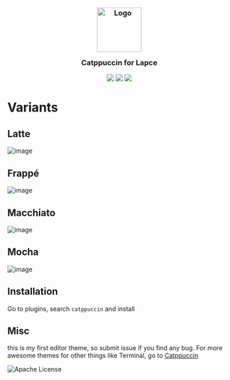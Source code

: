 <h3 align="center">
	<img src="https://raw.githubusercontent.com/catppuccin/catppuccin/dev/assets/logos/exports/1544x1544_circle.png" width="100" alt="Logo"/><br/>
	<img src="https://raw.githubusercontent.com/catppuccin/catppuccin/dev/assets/misc/transparent.png" height="30" width="0px"/>
	Catppuccin for Lapce
	<img src="https://raw.githubusercontent.com/catppuccin/catppuccin/dev/assets/misc/transparent.png" height="30" width="0px"/>
</h3>

<p align="center">
    <a href="https://github.com/ghishadow/lapce-catppuccin/stargazers"><img src="https://img.shields.io/github/stars/ghishadow/lapce-catppuccin?colorA=1e1e28&colorB=c9cbff&style=for-the-badge&logo=starship"></a>
    <a href="https://github.com/ghishadow/lapce-catppuccin/issues"><img src="https://img.shields.io/github/issues/ghishadow/lapce-catppuccin?colorA=1e1e28&colorB=f7be95&style=for-the-badge"></a>
    <a href="https://github.com/ghishadow/lapce-catppuccin/contributors"><img src="https://img.shields.io/github/contributors/ghishadow/lapce-catppuccin?colorA=1e1e28&colorB=b1e1a6&style=for-the-badge"></a>
</p>

# Variants

## Latte
![image](https://user-images.githubusercontent.com/9583775/175836075-9752fe90-3867-48f0-b527-9c4e18531727.png)

## Frappé
![image](https://user-images.githubusercontent.com/9583775/175836109-c03804b3-4ce5-4127-b436-70a764230f9d.png)

## Macchiato
![image](https://user-images.githubusercontent.com/9583775/175836152-cd3b10e4-7260-49f4-a591-dd6bc343f8b0.png)

## Mocha
![image](https://user-images.githubusercontent.com/9583775/175836180-807080f9-a7fa-44c3-9922-f903911823e8.png)


## Installation

Go to plugins, search `catppuccin` and install

## Misc

this is my first editor theme, so submit issue if you find any bug.
For more awesome themes for other things like Terminal, go to [Catppuccin](https://github.com/catppuccin/catppuccin)

![Apache License](https://img.shields.io/static/v1.svg?style=for-the-badge&label=License&message=APACHE&logoColor=d9e0ee&colorA=302d41&colorB=c9cbff)
